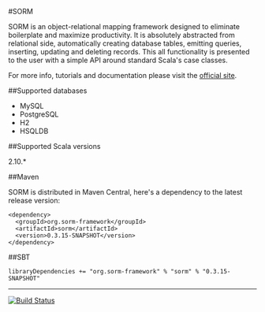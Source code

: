 #SORM

SORM is an object-relational mapping framework designed to eliminate boilerplate and maximize productivity. It is absolutely abstracted from relational side, automatically creating database tables, emitting queries, inserting, updating and deleting records. This all functionality is presented to the user with a simple API around standard Scala's case classes. 

For more info, tutorials and documentation please visit the [official site](http://sorm-framework.org).

##Supported databases

* MySQL
* PostgreSQL
* H2
* HSQLDB

##Supported Scala versions

2.10.*

##Maven

SORM is distributed in Maven Central, here's a dependency to the latest release version:

    <dependency>
      <groupId>org.sorm-framework</groupId>
      <artifactId>sorm</artifactId>
      <version>0.3.15-SNAPSHOT</version>
    </dependency>

##SBT

    libraryDependencies += "org.sorm-framework" % "sorm" % "0.3.15-SNAPSHOT"

---

[![Build Status](https://travis-ci.org/sorm/sorm.png?branch=master)](https://travis-ci.org/sorm/sorm)
